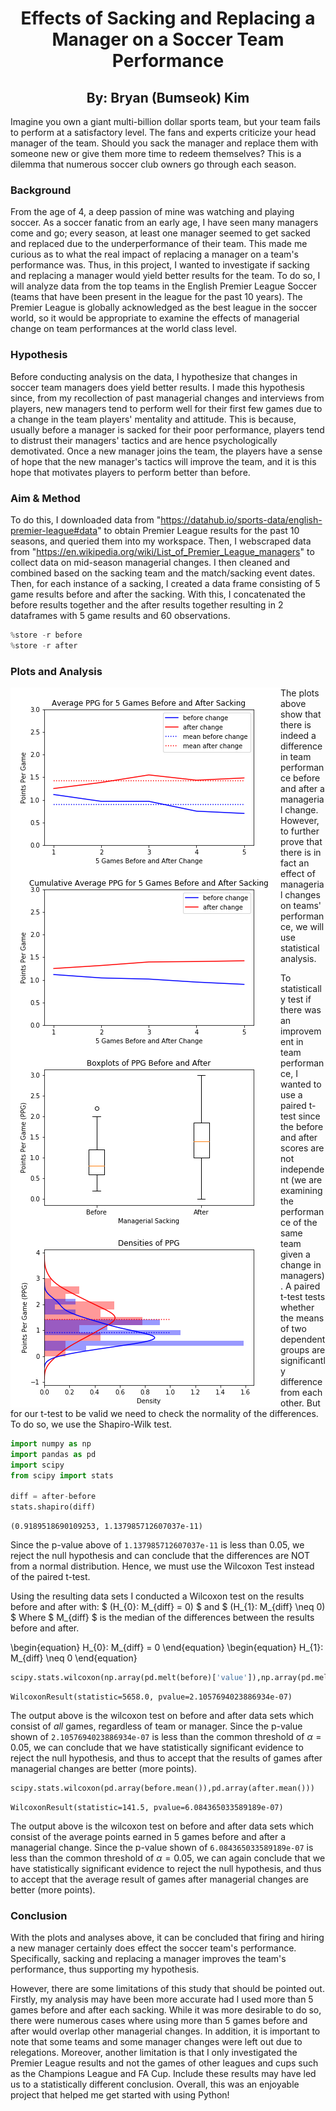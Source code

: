 
# <center>Effects of Sacking and Replacing a Manager on a Soccer Team Performance</center>

## <center>By: Bryan (Bumseok) Kim</center>

Imagine you own a giant multi-billion dollar sports team, but your team fails to perform at a satisfactory level. The fans and experts criticize your head manager of the team. Should you sack the manager and replace them with someone new or give them more time to redeem themselves? This is a dilemma that numerous soccer club owners go through each season. 

### Background
From the age of 4, a deep passion of mine was watching and playing soccer. As a soccer fanatic from an early age, I have seen many managers come and go; every season, at least one manager seemed to get sacked and replaced due to the underperformance of their team. This made me curious as to what the real impact of replacing a manager on a team's performance was. Thus, in this project, I wanted to investigate if sacking and replacing a manager would yield better results for the team. To do so, I will analyze data from the top teams in the English Premier League Soccer (teams that have been present in the league for the past 10 years). The Premier League is globally acknowledged as the best league in the soccer world, so it would be appropriate to examine the effects of managerial change on team performances at the world class level.

### Hypothesis
Before conducting analysis on the data, I hypothesize that changes in soccer team managers does yield better results. I made this hypothesis since, from my recollection of past managerial changes and interviews from players, new managers tend to perform well for their first few games due to a change in the team players' mentality and attitude. This is because, usually before a manager is sacked for their poor performance, players tend to distrust their managers' tactics and are hence psychologically demotivated. Once a new manager joins the team, the players have a sense of hope that the new manager's tactics will improve the team, and it is this hope that motivates players to perform better than before.

### Aim & Method
To do this, I downloaded data from "https://datahub.io/sports-data/english-premier-league#data" to obtain Premier League results for the past 10 seasons, and queried them into my workspace. Then, I webscraped data from "https://en.wikipedia.org/wiki/List_of_Premier_League_managers" to collect data on mid-season managerial changes. I then cleaned and combined based on the sacking team and the match/sacking event dates. Then, for each instance of a sacking, I created a data frame consisting of 5 game results before and after the sacking. With this, I concatenated the before results together and the after results together resulting in 2 dataframes with 5 game results and 60 observations.


```python
%store -r before
%store -r after
```

### Plots and Analysis

<img src="Images/PPG_ba.png" align="left">
<img src="Images/Cumavg_PPG.png" align="left">
<img src="Images/Boxplot_PPG.png" align="left">
<img src="Images/Densities_PPG.png" align="left">

The plots above show that there is indeed a difference in team performance before and after a managerial change. However, to further prove that there is in fact an effect of managerial changes on teams' performance, we will use statistical analysis.

To statistically test if there was an improvement in team performance, I wanted to use a paired t-test since the before and after scores are not independent (we are examining the performance of the same team given a change in managers). A paired t-test tests whether the means of two dependent groups are significantly difference from each other. But for our t-test to be valid we need to check the normality of the differences. To do so, we use the Shapiro-Wilk test.


```python
import numpy as np
import pandas as pd
import scipy
from scipy import stats

diff = after-before
stats.shapiro(diff)
```




    (0.9189518690109253, 1.137985712607037e-11)



Since the p-value above of `1.137985712607037e-11` is less than $0.05$, we reject the null hypothesis and can conclude that the differences are NOT from a normal distribution. Hence, we must use the Wilcoxon Test instead of the paired t-test.

Using the resulting data sets I conducted a Wilcoxon test on the results before and after with: 
$ (H_{0}: M_{diff} = 0) $ and
$ (H_{1}: M_{diff} \neq 0) $
Where $ M_{diff} $ is the median of the differences between the results before and after.

\begin{equation}
H_{0}: M_{diff} = 0
\end{equation}
\begin{equation}
H_{1}: M_{diff} \neq 0
\end{equation}


```python
scipy.stats.wilcoxon(np.array(pd.melt(before)['value']),np.array(pd.melt(after)['value']))
```




    WilcoxonResult(statistic=5658.0, pvalue=2.1057694023886934e-07)



The output above is the wilcoxon test on before and after data sets which consist of $\textit{all}$ games, regardless of team or manager. Since the p-value shown of `2.1057694023886934e-07` is less than the common threshold of $\alpha = 0.05$, we can conclude that we have statistically significant evidence to reject the null hypothesis, and thus to accept that the results of games after managerial changes are better (more points).


```python
scipy.stats.wilcoxon(pd.array(before.mean()),pd.array(after.mean()))
```




    WilcoxonResult(statistic=141.5, pvalue=6.084365033589189e-07)



The output above is the wilcoxon test on before and after data sets which consist of the average points earned in 5 games before and after a managerial change. Since the p-value shown of `6.084365033589189e-07` is less than the common threshold of $\alpha = 0.05$, we can again conclude that we have statistically significant evidence to reject the null hypothesis, and thus to accept that the average result of games after managerial changes are better (more points).

### Conclusion

With the plots and analyses above, it can be concluded that firing and hiring a new manager certainly does effect the soccer team's performance. Specifically, sacking and replacing a manager improves the team's performance, thus supporting my hypothesis.

However, there are some limitations of this study that should be pointed out. Firstly, my analysis may have been more accurate had I used more than 5 games before and after each sacking. While it was more desirable to do so, there were numerous cases where using more than 5 games before and after would overlap other managerial changes. In addition, it is important to note that some teams and some manager changes were left out due to relegations. Moreover, another limitation is that I only investigated the Premier League results and not the games of other leagues and cups such as the Champions League and FA Cup. Include these results may have led us to a statistically different conclusion. Overall, this was an enjoyable project that helped me get started with using Python!
